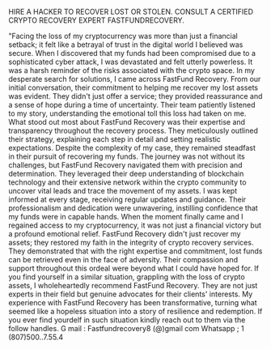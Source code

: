 HIRE A HACKER TO RECOVER LOST OR STOLEN. CONSULT A CERTIFIED CRYPTO RECOVERY EXPERT FASTFUNDRECOVERY.

"Facing the loss of my cryptocurrency was more than just a financial setback; it felt like a betrayal of trust in the digital world I believed was secure. When I discovered that my funds had been compromised due to a sophisticated cyber attack, I was devastated and felt utterly powerless. It was a harsh reminder of the risks associated with the crypto space.
In my desperate search for solutions, I came across FastFund Recovery. From our initial conversation, their commitment to helping me recover my lost assets was evident. They didn't just offer a service; they provided reassurance and a sense of hope during a time of uncertainty. Their team patiently listened to my story, understanding the emotional toll this loss had taken on me.
What stood out most about FastFund Recovery was their expertise and transparency throughout the recovery process. They meticulously outlined their strategy, explaining each step in detail and setting realistic expectations. Despite the complexity of my case, they remained steadfast in their pursuit of recovering my funds.
The journey was not without its challenges, but FastFund Recovery navigated them with precision and determination. They leveraged their deep understanding of blockchain technology and their extensive network within the crypto community to uncover vital leads and trace the movement of my assets.
I was kept informed at every stage, receiving regular updates and guidance. Their professionalism and dedication were unwavering, instilling confidence that my funds were in capable hands. When the moment finally came and I regained access to my cryptocurrency, it was not just a financial victory but a profound emotional relief.
FastFund Recovery didn't just recover my assets; they restored my faith in the integrity of crypto recovery services. They demonstrated that with the right expertise and commitment, lost funds can be retrieved even in the face of adversity. Their compassion and support throughout this ordeal were beyond what I could have hoped for.
If you find yourself in a similar situation, grappling with the loss of crypto assets, I wholeheartedly recommend FastFund Recovery. They are not just experts in their field but genuine advocates for their clients' interests. My experience with FastFund Recovery has been transformative, turning what seemed like a hopeless situation into a story of resilience and redemption. 
If you ever find yourdelf in such situation kindly reach out to them via the follow handles.
G mail : Fastfundrecovery8 (@)gmail com
Whatsapp ; 1 (807)500..7.55.4
